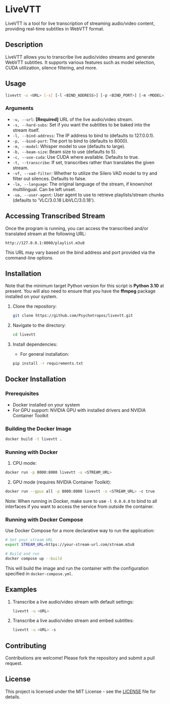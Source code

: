# LiveVTT

LiveVTT is a tool for live transcription of streaming audio/video content, providing real-time subtitles in WebVTT format.

## Description

LiveVTT allows you to transcribe live audio/video streams and generate WebVTT subtitles. It supports various features such as model selection, CUDA utilization, silence filtering, and more.

## Usage

```bash
livevtt -u <URL> [-s] [-l <BIND_ADDRESS>] [-p <BIND_PORT>] [-m <MODEL>] [-b <BEAM_SIZE>] [-c <USE_CUDA>] [-t <TRANSLATE>] [-vf <VAD_FILTER>] [-la <LANGUAGE>] [-ua <USER_AGENT>]
```

### Arguments

- `-u, --url`: **[Required]** URL of the live audio/video stream.
- `-s, --hard-subs`: Set if you want the subtitles to be baked into the stream itself.
- `-l, --bind-address`: The IP address to bind to (defaults to 127.0.0.1).
- `-p, --bind-port`: The port to bind to (defaults to 8000).
- `-m, --model`: Whisper model to use (defaults to large).
- `-b, --beam-size`: Beam size to use (defaults to 5).
- `-c, --use-cuda`: Use CUDA where available. Defaults to true.
- `-t, --transcribe`: If set, transcribes rather than translates the given stream.
- `-vf, --vad-filter`: Whether to utilize the Silero VAD model to try and filter out silences. Defaults to false.
- `-la, --language`: The original language of the stream, if known/not multilingual. Can be left unset.
- `-ua, --user-agent`: User agent to use to retrieve playlists/stream chunks (defaults to 'VLC/3.0.18 LibVLC/3.0.18').

## Accessing Transcribed Stream

Once the program is running, you can access the transcribed and/or translated stream at the following URL:

```
http://127.0.0.1:8000/playlist.m3u8
```

This URL may vary based on the bind address and port provided via the command-line options.

## Installation

Note that the minimum target Python version for this script is **Python 3.10** at present. You will also need to ensure that you have the **ffmpeg** package installed on your system.

1. Clone the repository:

   ```bash
   git clone https://github.com/Psychotropos/livevtt.git
   ```

2. Navigate to the directory:

   ```bash
   cd livevtt
   ```

3. Install dependencies:

   - For general installation:

   ```bash
   pip install -r requirements.txt
   ```

## Docker Installation

### Prerequisites
- Docker installed on your system
- For GPU support: NVIDIA GPU with installed drivers and NVIDIA Container Toolkit

### Building the Docker Image

```bash
docker build -t livevtt .
```

### Running with Docker

1. CPU mode:
```bash
docker run -p 8000:8000 livevtt -u <STREAM_URL>
```

2. GPU mode (requires NVIDIA Container Toolkit):
```bash
docker run --gpus all -p 8000:8000 livevtt -u <STREAM_URL> -c true
```

Note: When running in Docker, make sure to use `-l 0.0.0.0` to bind to all interfaces if you want to access the service from outside the container.

### Running with Docker Compose

Use Docker Compose for a more declarative way to run the application:

```bash
# Set your stream URL
export STREAM_URL=https://your-stream-url.com/stream.m3u8

# Build and run
docker compose up --build
```

This will build the image and run the container with the configuration specified in `docker-compose.yml`.

## Examples

1. Transcribe a live audio/video stream with default settings:

   ```bash
   livevtt -u <URL>
   ```

2. Transcribe a live audio/video stream and embed subtitles:

   ```bash
   livevtt -u <URL> -s
   ```

## Contributing

Contributions are welcome! Please fork the repository and submit a pull request.

## License

This project is licensed under the MIT License - see the [LICENSE](LICENSE) file for details.
